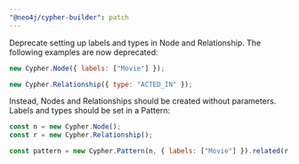 ```yaml
---
"@neo4j/cypher-builder": patch
---
```


Deprecate setting up labels and types in Node and Relationship. The following examples are now deprecated:

```js
new Cypher.Node({ labels: ["Movie"] });
```

```js
new Cypher.Relationship({ type: "ACTED_IN" });
```

Instead, Nodes and Relationships should be created without parameters. Labels and types should be set in a Pattern:

```js
const n = new Cypher.Node();
const r = new Cypher.Relationship();

const pattern = new Cypher.Pattern(n, { labels: ["Movie"] }).related(r, { type: "ACTED_IN" }).to();
```
